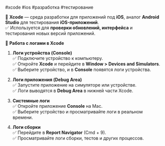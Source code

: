 #xcode #ios #разработка #тестирование

🔹 **Xcode** — среда разработки для приложений под **iOS**, аналог **Android Studio** для тестирования **iOS-приложений**.  
✅ Используется для **проверки обновлений, интерфейса** и тестирования новых версий приложений.

🔹 **Работа с логами в Xcode**

1. **Логи устройства (Console)**  
    ✅ Подключите устройство к компьютеру.  
    ✅ Откройте **Xcode** и перейдите в **Window > Devices and Simulators**.  
    ✅ Выберите устройство, и в **Console** появятся логи устройства.
    
2. **Логи приложения (Debug Area)**  
    ✅ Запустите приложение на симуляторе или устройстве.  
    ✅ Логи выводятся в **Debug Area** в нижней части Xcode.
    
3. **Системные логи**  
    ✅ Откройте приложение **Console** на Mac.  
    ✅ Выберите устройство и просматривайте логи в реальном времени.
    
4. **Логи сборки**  
    ✅ Перейдите в **Report Navigator** (Cmd + 9).  
    ✅ Просматривайте логи сборки, тестов и других процессов.
